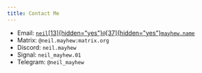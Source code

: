```yaml
---
title: Contact Me
---
```

* Email: [`neil`[13]{hidden="yes"}`@`[37]{hidden="yes"}`mayhew.name`](mailto:neil13@37mayhew.name?subject=Blog)
* Matrix: `@neil.mayhew:matrix.org`
* Discord: `neil.mayhew`
* Signal: `neil_mayhew.01`
* Telegram: `@neil_mayhew`

